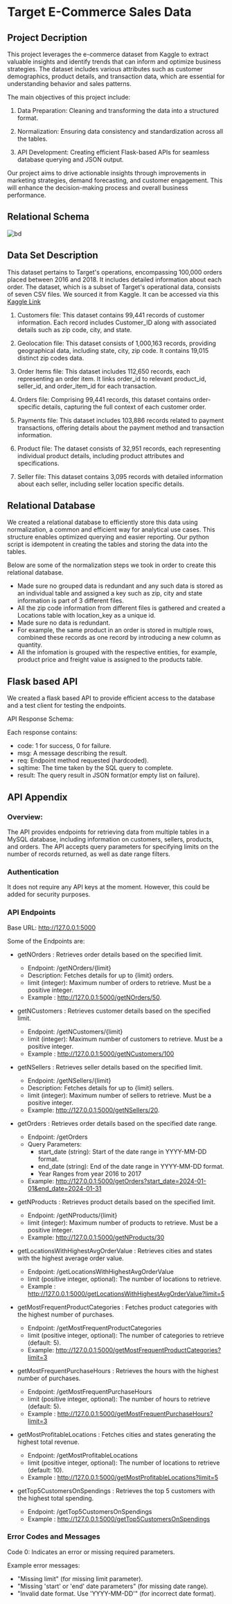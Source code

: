 # Target E-Commerce Sales Data

## Project Decription

This project leverages the e-commerce dataset from Kaggle to extract valuable insights and identify trends that can inform and optimize business strategies. The dataset includes various attributes such as customer demographics, product details, and transaction data, which are essential for understanding behavior and sales patterns.

The main objectives of this project include:

1. Data Preparation: Cleaning and transforming the data into a structured format.

2. Normalization: Ensuring data consistency and standardization across all the tables.

3. API Development: Creating efficient Flask-based APIs for seamless database querying and JSON output.

Our project aims to drive actionable insights through improvements in marketing strategies, demand forecasting, and customer engagement. This will enhance the decision-making process and overall business performance.

## Relational Schema

![bd](https://github.com/user-attachments/assets/ac1bfda8-4b83-4a2e-a8ad-6d461acf3009)

## Data Set Description

This dataset pertains to Target's operations, encompassing 100,000 orders placed between 2016 and 2018. It includes detailed information about each order. The dataset, which is a subset of Target's operational data, consists of seven CSV files. We sourced it from Kaggle. It can be accessed via this [Kaggle Link](https://www.kaggle.com/datasets/devarajv88/target-dataset/data)

1. Customers file: This dataset contains 99,441 records of customer information. Each record includes Customer_ID along with associated details such as zip code, city, and state.

2. Geolocation file: This dataset consists of 1,000,163 records, providing geographical data, including state, city, zip code. It contains 19,015 distinct zip codes data.

3. Order Items file: This dataset includes 112,650 records, each representing an order item. It links order_id to relevant product_id, seller_id, and order_item_id for each transaction.

4. Orders file: Comprising 99,441 records, this dataset contains order-specific details, capturing the full context of each customer order.

5. Payments file: This dataset includes 103,886 records related to payment transactions, offering details about the payment method and transaction information.

6. Product file: The dataset consists of 32,951 records, each representing individual product details, including product attributes and specifications.

7. Seller file: This dataset contains 3,095 records with detailed information about each seller, including seller location specific details.

## Relational Database

We created a relational database to efficiently store this data using normalization, a common and efficient way for analytical use cases. This structure enables optimized querying and easier reporting. Our python script is idempotent in creating the tables and storing the data into the tables.

Below are some of the normalization steps we took in order to create this relational database.

- Made sure no grouped data is redundant and any such data is stored as an individual table and assigned a key such as zip, city and state information is part of 3 different files.
- All the zip code information from different files is gathered and created a Locations table with location_key as a unique id.
- Made sure no data is redundant.
- For example, the same product in an order is stored in multiple rows, combined these records as one record by introducing a new column as quantity.
- All the infomation is grouped with the respective entities, for example, product price and freight value is assigned to the products table.

## Flask based API

We created a flask based API to provide efficient access to the database and a test client for testing the endpoints.

API Response Schema:

Each response contains:

- code: 1 for success, 0 for failure.
- msg: A message describing the result.
- req: Endpoint method requested (hardcoded).
- sqltime: The time taken by the SQL query to complete.
- result: The query result in JSON format(or empty list on failure).

## API Appendix

### Overview:

The API provides endpoints for retrieving data from multiple tables in a MySQL database, including information on customers, sellers, products, and orders. The API accepts query parameters for specifying limits on the number of records returned, as well as date range filters.

### Authentication

It does not require any API keys at the moment. However, this could be added for security purposes.

### API Endpoints

Base URL: http://127.0.0.1:5000

Some of the Endpoints are:

- getNOrders : Retrieves order details based on the specified limit.

  - Endpoint: /getNOrders/{limit}
  - Description: Fetches details for up to {limit} orders.
  - limit (integer): Maximum number of orders to retrieve. Must be a positive integer.
  - Example : http://127.0.0.1:5000/getNOrders/50.

- getNCustomers : Retrieves customer details based on the specified limit.

  - Endpoint: /getNCustomers/{limit}
  - limit (integer): Maximum number of customers to retrieve. Must be a positive integer.
  - Example : http://127.0.0.1:5000/getNCustomers/100

- getNSellers : Retrieves seller details based on the specified limit.

  - Endpoint: /getNSellers/{limit}
  - Description: Fetches details for up to {limit} sellers.
  - limit (integer): Maximum number of sellers to retrieve. Must be a positive integer.
  - Example: http://127.0.0.1:5000/getNSellers/20.

- getOrders : Retrieves order details based on the specified date range.

  - Endpoint: /getOrders
  - Query Parameters:
    - start_date (string): Start of the date range in YYYY-MM-DD format.
    - end_date (string): End of the date range in YYYY-MM-DD format.
    - Year Ranges from year 2016 to 2017
  - Example: http://127.0.0.1:5000/getOrders?start_date=2024-01-01&end_date=2024-01-31

- getNProducts : Retrieves product details based on the specified limit.

  - Endpoint: /getNProducts/{limit}
  - limit (integer): Maximum number of products to retrieve. Must be a positive integer.
  - Example: http://127.0.0.1:5000/getNProducts/30

- getLocationsWithHighestAvgOrderValue : Retrieves cities and states with the highest average order value.

  - Endpoint: /getLocationsWithHighestAvgOrderValue
  - limit (positive integer, optional): The number of locations to retrieve.
  - Example : http://127.0.0.1:5000/getLocationsWithHighestAvgOrderValue?limit=5

- getMostFrequentProductCategories : Fetches product categories with the highest number of purchases.

  - Endpoint: /getMostFrequentProductCategories
  - limit (positive integer, optional): The number of categories to retrieve (default: 5).
  - Example: http://127.0.0.1:5000/getMostFrequentProductCategories?limit=3

- getMostFrequentPurchaseHours : Retrieves the hours with the highest number of purchases.

  - Endpoint: /getMostFrequentPurchaseHours
  - limit (positive integer, optional): The number of hours to retrieve (default: 5).
  - Example : http://127.0.0.1:5000/getMostFrequentPurchaseHours?limit=3

- getMostProfitableLocations : Fetches cities and states generating the highest total revenue.

  - Endpoint: /getMostProfitableLocations
  - limit (positive integer, optional): The number of locations to retrieve (default: 10).
  - Example : http://127.0.0.1:5000/getMostProfitableLocations?limit=5

- getTop5CustomersOnSpendings : Retrieves the top 5 customers with the highest total spending.

  - Endpoint: /getTop5CustomersOnSpendings
  - Example : http://127.0.0.1:5000/getTop5CustomersOnSpendings

### Error Codes and Messages

Code 0: Indicates an error or missing required parameters.

Example error messages:

- "Missing limit" (for missing limit parameter).
- "Missing 'start' or 'end' date parameters" (for missing date range).
- "Invalid date format. Use 'YYYY-MM-DD'" (for incorrect date format).
